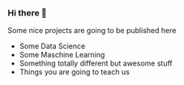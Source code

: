 ### Hi there 👋
Some nice projects are going to be published here

- Some Data Science
- Some Maschine Learning
- Something totally different but awesome stuff
- Things you are going to teach us
